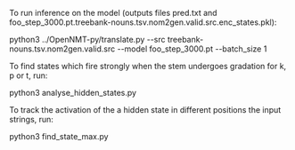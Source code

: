 To run inference on the model (outputs files pred.txt and foo_step_3000.pt.treebank-nouns.tsv.nom2gen.valid.src.enc_states.pkl):

python3 ../OpenNMT-py/translate.py --src treebank-nouns.tsv.nom2gen.valid.src --model foo_step_3000.pt --batch_size 1

To find states which fire strongly when the stem undergoes gradation for k, p or t, run:

python3 analyse_hidden_states.py

To track the activation of the a hidden state in different positions the input strings, run:

python3 find_state_max.py
